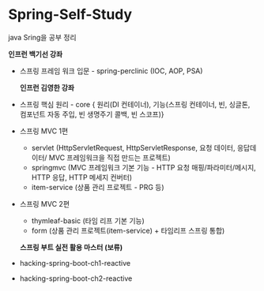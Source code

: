 # Spring-Self-Study

java Sring을 공부 정리

  **인프런 백기선 강좌**
* 스프링 프레임 워크 입문 - spring-perclinic (IOC, AOP, PSA)

  **인프런 김영한 강좌**
* 스프링 핵심 원리 - core { 원리(DI 컨테이너), 기능(스프링 컨테이너, 빈, 싱글톤, 컴포넌트 자동 주입, 빈 생명주기 콜백, 빈 스코프)}
* 스프링 MVC 1편
    - servlet (HttpServletRequest, HttpServletResponse, 요청 데이터, 응답데이터/ MVC 프레임워크을 직접 만드는 프로젝트)
    - springmvc (MVC 프레임워크 기본 기능 - HTTP 요청 매핑/파라미터/메시지, HTTP 응답, HTTP 메세지 컨버터) 
    - item-service (상품 관리 프로젝트 - PRG 등)
 
* 스프링 MVC 2편
    - thymleaf-basic (타임 리프 기본 기능)
    - form (상품 관리 프로젝트(item-service) + 타임리프 스프링 통합)


  **스프링 부트 실전 활용 마스터 (보류)**
*  hacking-spring-boot-ch1-reactive
*  hacking-spring-boot-ch2-reactive
